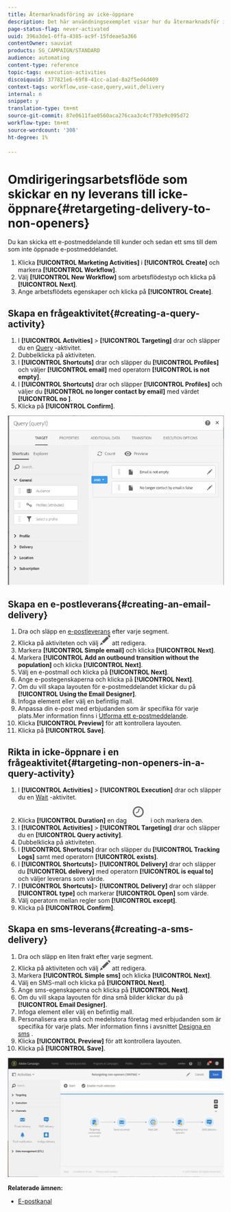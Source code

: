 ```yaml
---
title: Återmarknadsföring av icke-öppnare
description: Det här användningsexemplet visar hur du återmarknadsför icke-öppnare.
page-status-flag: never-activated
uuid: 396a3de1-6ffa-4385-ac9f-15fdeae5a366
contentOwner: sauviat
products: SG_CAMPAIGN/STANDARD
audience: automating
content-type: reference
topic-tags: execution-activities
discoiquuid: 377821e6-69f8-41cc-a1ad-8a2f5ed4d409
context-tags: workflow,use-case,query,wait,delivery
internal: n
snippet: y
translation-type: tm+mt
source-git-commit: 87e0611fae0560aca276caa3c4cf793e9c095d72
workflow-type: tm+mt
source-wordcount: '308'
ht-degree: 1%

---
```



# Omdirigeringsarbetsflöde som skickar en ny leverans till icke-öppnare{#retargeting-delivery-to-non-openers}

Du kan skicka ett e-postmeddelande till kunder och sedan ett sms till dem som inte öppnade e-postmeddelandet.

1. Klicka **[!UICONTROL Marketing Activities]** i **[!UICONTROL Create]** och markera **[!UICONTROL Workflow]**.
1. Välj **[!UICONTROL New Workflow]** som arbetsflödestyp och klicka på **[!UICONTROL Next]**.
1. Ange arbetsflödets egenskaper och klicka på **[!UICONTROL Create]**.

## Skapa en frågeaktivitet{#creating-a-query-activity}

1. I **[!UICONTROL Activities]** > **[!UICONTROL Targeting]** drar och släpper du en [Query](../../automating/using/query.md) -aktivitet.
1. Dubbelklicka på aktiviteten.
1. I **[!UICONTROL Shortcuts]** drar och släpper du **[!UICONTROL Profiles]** och väljer **[!UICONTROL email]** med operatorn **[!UICONTROL is not empty]**.
1. I **[!UICONTROL Shortcuts]** drar och släpper **[!UICONTROL Profiles]** och väljer du **[!UICONTROL no longer contact by email]** med värdet **[!UICONTROL no ]**.
1. Klicka på **[!UICONTROL Confirm]**.

![](assets/wf-complement-query.png)

## Skapa en e-postleverans{#creating-an-email-delivery}

1. Dra och släpp en [e-postleverans](../../automating/using/email-delivery.md) efter varje segment.
1. Klicka på aktiviteten och välj ![](assets/edit_darkgrey-24px.png) att redigera.
1. Markera **[!UICONTROL Simple email]** och klicka **[!UICONTROL Next]**.
1. Markera **[!UICONTROL Add an outbound transition without the population]** och klicka **[!UICONTROL Next]**.
1. Välj en e-postmall och klicka på **[!UICONTROL Next]**.
1. Ange e-postegenskaperna och klicka på **[!UICONTROL Next]**.
1. Om du vill skapa layouten för e-postmeddelandet klickar du på **[!UICONTROL Using the Email Designer]**.
1. Infoga element eller välj en befintlig mall.
1. Anpassa din e-post med erbjudanden som är specifika för varje plats.Mer information finns i [Utforma ett e-postmeddelande](../../designing/using/designing-from-scratch.md#designing-an-email-content-from-scratch).
1. Klicka **[!UICONTROL Preview]** för att kontrollera layouten.
1. Klicka på **[!UICONTROL Save]**.

## Rikta in icke-öppnare i en frågeaktivitet{#targeting-non-openers-in-a-query-activity}

1. I **[!UICONTROL Activities]** > **[!UICONTROL Execution]** drar och släpper du en [Wait](../../automating/using/wait.md) -aktivitet.
1. Klicka **[!UICONTROL Duration]** en dag ![](assets/duration-icon.png) i och markera den.
1. I **[!UICONTROL Activities]** > **[!UICONTROL Targeting]** drar och släpper du en **[!UICONTROL Query activity]**.
1. Dubbelklicka på aktiviteten.
1. I **[!UICONTROL Shortcuts]** drar och släpper du **[!UICONTROL Tracking Logs]** samt med operatorn **[!UICONTROL exists]**.
1. I **[!UICONTROL Shortcuts]**> **[!UICONTROL Delivery]** drar och släpper du **[!UICONTROL delivery]** med operatorn **[!UICONTROL is equal to]** och väljer leverans som värde.
1. I **[!UICONTROL Shortcuts]**> **[!UICONTROL Delivery]** drar och släpper **[!UICONTROL type]** och markerar **[!UICONTROL Open]** som värde.
1. Välj operatorn mellan regler som **[!UICONTROL except]**.
1. Klicka på **[!UICONTROL Confirm]**.

## Skapa en sms-leverans{#creating-a-sms-delivery}

1. Dra och släpp en liten frakt efter varje segment.
1. Klicka på aktiviteten och välj ![](assets/edit_darkgrey-24px.png) att redigera.
1. Markera **[!UICONTROL Simple sms]** och klicka **[!UICONTROL Next]**.
1. Välj en SMS-mall och klicka på **[!UICONTROL Next]**.
1. Ange sms-egenskaperna och klicka på **[!UICONTROL Next]**.
1. Om du vill skapa layouten för dina små bilder klickar du på **[!UICONTROL Email Designer]**.
1. Infoga element eller välj en befintlig mall.
1. Personalisera era små och medelstora företag med erbjudanden som är specifika för varje plats.
Mer information finns i avsnittet [Designa en sms](../../channels/using/creating-an-sms-message.md) .
1. Klicka **[!UICONTROL Preview]** för att kontrollera layouten.
1. Klicka på **[!UICONTROL Save]**.

![](assets/wf-retargeting-non-openers.png)

**Relaterade ämnen:**

* [E-postkanal](../../channels/using/creating-an-email.md)
